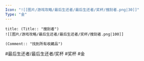 ```yaml
---
Icon: "![[图片/游戏攻略/最后生还者/最后生还者/奖杯/搜刮者.png|30]]"
Type: "金"
---
```

```ad-common-gold-trophy
title: (Title:: "搜刮者")
![[图片/游戏攻略/最后生还者/最后生还者/奖杯/搜刮者.png|100]]

(Comment:: "找到所有收藏品")
```

#最后生还者/最后生还者/奖杯 #奖杯 #金

